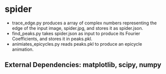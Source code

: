 # spider
- trace_edge.py produces a array of complex numbers representing the edge of the input image, spider.jpg, and stores it as spider.json. 
- find_peaks.py takes spider.json as input to produce its Fourier Coefficients, and stores it in peaks.pkl.
- animiates_epicycles.py reads peaks.pkl to produce an epicycle animation.

## External Dependencies: matplotlib, scipy, numpy
